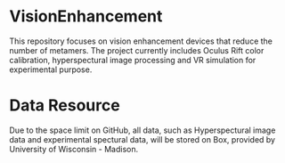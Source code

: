 # VisionEnhancement
This repository focuses on vision enhancement devices that reduce the number of metamers. The project currently includes Oculus Rift color calibration, hyperspectural image processing and VR simulation for experimental purpose.

# Data Resource
Due to the space limit on GitHub, all data, such as Hyperspectural image data and experimental spectural data, will be stored on Box, provided by University of Wisconsin - Madison. 

